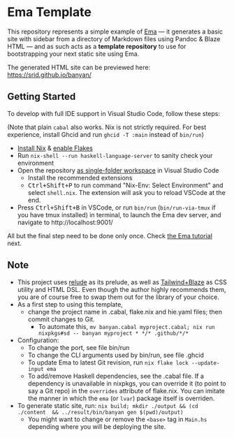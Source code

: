 # Ema Template

This repository represents a simple example of [Ema](https://ema.srid.ca/) — it generates a basic site with sidebar from a directory of Markdown files using Pandoc & Blaze HTML — and as such acts as a **template repository** to use for bootstrapping your next static site using Ema.

The generated HTML site can be previewed here: https://srid.github.io/banyan/

## Getting Started

To develop with full IDE support in Visual Studio Code, follow these steps:

(Note that plain `cabal` also works. Nix is not strictly required. For best experience, install Ghcid and run `ghcid -T :main` instead of `bin/run`)

- [Install Nix](https://nixos.org/download.html) & [enable Flakes](https://nixos.wiki/wiki/Flakes)
- Run `nix-shell --run haskell-language-server` to sanity check your environment 
- Open the repository [as single-folder workspace](https://code.visualstudio.com/docs/editor/workspaces#_singlefolder-workspaces) in Visual Studio Code
    - Install the recommended extensions
    - <kbd>Ctrl+Shift+P</kbd> to run command "Nix-Env: Select Environment" and select `shell.nix`. The extension will ask you to reload VSCode at the end.
- Press <kbd>Ctrl+Shift+B</kbd> in VSCode, or run `bin/run` (`bin/run-via-tmux` if you have tmux installed) in terminal, to launch the Ema dev server, and navigate to http://localhost:9001/

All but the final step need to be done only once. Check [the Ema tutorial](https://ema.srid.ca/start/tutorial) next.

## Note

- This project uses [relude](https://github.com/kowainik/relude) as its prelude, as well as [Tailwind+Blaze](https://ema.srid.ca/guide/helpers/tailwind) as CSS utility and HTML DSL. Even though the author highly recommends them, you are of course free to swap them out for the library of your choice.
- As a first step to using this template, 
  - change the project name in .cabal, flake.nix and hie.yaml files; then commit changes to Git.
      - To automate this, `mv banyan.cabal myproject.cabal; nix run nixpkgs#sd -- banyan myproject * */* .github/*/*`
- Configuration:
  - To change the port, see file bin/run
  - To change the CLI arguments used by bin/run, see file .ghcid
  - To update Ema to latest Git revision, run `nix flake lock --update-input ema`
  - To add/remove Haskell dependencies, see the .cabal file. If a dependency is unavailable in nixpkgs, you can override it (to point to say a Git repo) in the `overrides` attribute of flake.nix. You can imitate the manner in which the `ema` (or `lvar`) package itself is overriden.
- To generate static site, run: `nix build; mkdir ./output && (cd ./content  && ../result/bin/banyan gen $(pwd)/output)`
  - You might want to change or remove the `<base>` tag in `Main.hs` depending where you will be deploying the site.
